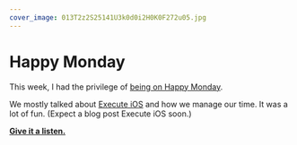 ```yaml
---
cover_image: 013T2z2S25141U3k0d0i2H0K0F272u05.jpg
---
```


# Happy Monday

This week, I had the privilege of [being on Happy Monday](http://www.happymondaypodcast.com/episodes/sam-soffes).

We mostly talked about [Execute iOS](http://executeios.com) and how we manage our time. It was a lot of fun. (Expect a blog post Execute iOS soon.)

[**Give it a listen.**](http://www.happymondaypodcast.com/episodes/sam-soffes)
